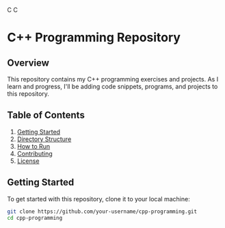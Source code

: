 C
C
# C++ Programming Repository

## Overview

This repository contains my C++ programming exercises and projects. As I learn and progress, I'll be adding code snippets, programs, and projects to this repository.

## Table of Contents

1. [Getting Started](#getting-started)
2. [Directory Structure](#directory-structure)
3. [How to Run](#how-to-run)
4. [Contributing](#contributing)
5. [License](#license)

## Getting Started

To get started with this repository, clone it to your local machine:

```bash
git clone https://github.com/your-username/cpp-programming.git
cd cpp-programming



